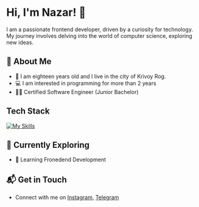 # Hi, I'm Nazar! 👋

I am a passionate frontend developer, driven by a curiosity for technology. My journey involves delving into the world of computer science, exploring new ideas.

## 🚀 About Me

- 🧑 I am eighteen years old and I live in the city of Krivoy Rog.
- 💻 I am interested in programming for more than 2 years
- 👨‍🎓 Certified Software Engineer (Junior Bachelor) 

## Tech Stack
[![My Skills](https://skillicons.dev/icons?i=html,css,js,sass,figma,photoshop,vscode)](https://skillicons.dev)

## 🌱 Currently Exploring

- 🚀 Learning Fronedend Development

## 📬 Get in Touch

- Connect with me on [Instagram](https://www.instagram.com/lackkevil/), [Telegram](https://t.me/lackevil)
